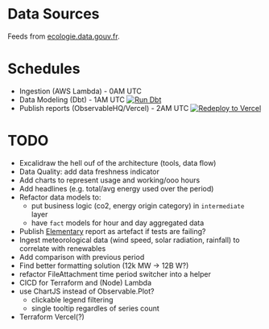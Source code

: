 # Data Sources

Feeds from [ecologie.data.gouv.fr](https://ecologie.data.gouv.fr/datasets/55f0463d88ee3849f5a46ec1).

# Schedules

- Ingestion (AWS Lambda) - 0AM UTC
- Data Modeling (Dbt) - 1AM UTC [![Run Dbt](https://github.com/cubitouch/energy-data-exploration/actions/workflows/run-dbt.yml/badge.svg)](https://github.com/cubitouch/energy-data-exploration/actions/workflows/run-dbt.yml)
- Publish reports (ObservableHQ/Vercel) - 2AM UTC [![Redeploy to Vercel](https://github.com/cubitouch/energy-data-exploration/actions/workflows/redeploy-vercel.yml/badge.svg)](https://github.com/cubitouch/energy-data-exploration/actions/workflows/redeploy-vercel.yml)

# TODO
- Excalidraw the hell ouf of the architecture (tools, data flow)
- Data Quality: add data freshness indicator
- Add charts to represent usage and working/ooo hours
- Add headlines (e.g. total/avg energy used over the period)
- Refactor data models to:
  * put business logic (co2, energy origin category) in `intermediate` layer
  * have `fact` models for hour and day aggregated data
- Publish [Elementary](https://docs.elementary-data.com/oss/oss-introduction) report as artefact if tests are failing?
- Ingest meteorological data (wind speed, solar radiation, rainfall) to correlate with renewables
- Add comparison with previous period
- Find better formatting solution (12k MW -> 12B W?)
- refactor FileAttachment time period switcher into a helper
- CICD for Terraform and (Node) Lambda
- use ChartJS instead of Observable.Plot?
  - clickable legend filtering
  - single tooltip regardles of series count
- Terraform Vercel(?)

